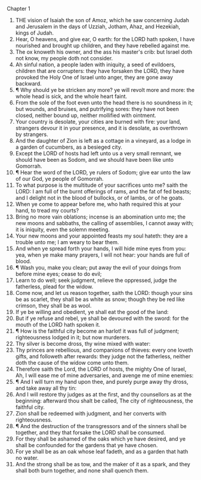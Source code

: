 

Chapter 1

1. THE vision of Isaiah the son of Amoz, which he saw concerning Judah and Jerusalem in the days of Uzziah, Jotham, Ahaz, and Hezekiah, kings of Judah.
2. Hear, O heavens, and give ear, O earth: for the LORD hath spoken, I have nourished and brought up children, and they have rebelled against me.
3. The ox knoweth his owner, and the ass his master's crib: but Israel doth not know, my people doth not consider.
4. Ah sinful nation, a people laden with iniquity, a seed of evildoers, children that are corrupters: they have forsaken the LORD, they have provoked the Holy One of Israel unto anger, they are gone away backward.
5. ¶ Why should ye be stricken any more?  ye will revolt more and more: the whole head is sick, and the whole heart faint.
6. From the sole of the foot even unto the head there is no soundness in it; but wounds, and bruises, and putrifying sores: they have not been closed, neither bound up, neither mollified with ointment.
7. Your country is desolate, your cities are burned with fire: your land, strangers devour it in your presence, and it is desolate, as overthrown by strangers.
8. And the daughter of Zion is left as a cottage in a vineyard, as a lodge in a garden of cucumbers, as a besieged city.
9. Except the LORD of hosts had left unto us a very small remnant, we should have been as Sodom, and we should have been like unto Gomorrah.
10. ¶ Hear the word of the LORD, ye rulers of Sodom; give ear unto the law of our God, ye people of Gomorrah.
11. To what purpose is the multitude of your sacrifices unto me?  saith the LORD: I am full of the burnt offerings of rams, and the fat of fed beasts; and I delight not in the blood of bullocks, or of lambs, or of he goats.
12. When ye come to appear before me, who hath required this at your hand, to tread my courts?
13. Bring no more vain oblations; incense is an abomination unto me; the new moons and sabbaths, the calling of assemblies, I cannot away with; it is iniquity, even the solemn meeting.
14. Your new moons and your appointed feasts my soul hateth: they are a trouble unto me; I am weary to bear them.
15. And when ye spread forth your hands, I will hide mine eyes from you: yea, when ye make many prayers, I will not hear: your hands are full of blood.
16. ¶ Wash you, make you clean; put away the evil of your doings from before mine eyes; cease to do evil;
17. Learn to do well; seek judgment, relieve the oppressed, judge the fatherless, plead for the widow.
18. Come now, and let us reason together, saith the LORD: though your sins be as scarlet, they shall be as white as snow; though they be red like crimson, they shall be as wool.
19. If ye be willing and obedient, ye shall eat the good of the land:
20. But if ye refuse and rebel, ye shall be devoured with the sword: for the mouth of the LORD hath spoken it.
21. ¶ How is the faithful city become an harlot!  it was full of judgment; righteousness lodged in it; but now murderers.
22. Thy silver is become dross, thy wine mixed with water:
23. Thy princes are rebellious, and companions of thieves: every one loveth gifts, and followeth after rewards: they judge not the fatherless, neither doth the cause of the widow come unto them.
24. Therefore saith the Lord, the LORD of hosts, the mighty One of Israel, Ah, I will ease me of mine adversaries, and avenge me of mine enemies:
25. ¶ And I will turn my hand upon thee, and purely purge away thy dross, and take away all thy tin:
26. And I will restore thy judges as at the first, and thy counsellors as at the beginning: afterward thou shalt be called, The city of righteousness, the faithful city.
27. Zion shall be redeemed with judgment, and her converts with righteousness.
28. ¶ And the destruction of the transgressors and of the sinners shall be together, and they that forsake the LORD shall be consumed.
29. For they shall be ashamed of the oaks which ye have desired, and ye shall be confounded for the gardens that ye have chosen.
30. For ye shall be as an oak whose leaf fadeth, and as a garden that hath no water.
31. And the strong shall be as tow, and the maker of it as a spark, and they shall both burn together, and none shall quench them.
